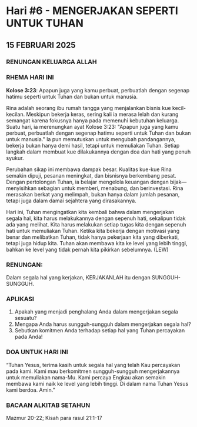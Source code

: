 # Hari #6 - MENGERJAKAN SEPERTI UNTUK TUHAN

## 15 FEBRUARI 2025

### RENUNGAN KELUARGA ALLAH

### RHEMA HARI INI

**Kolose 3:23**: Apapun juga yang kamu perbuat, perbuatlah dengan segenap hatimu seperti untuk Tuhan dan bukan untuk manusia.

Rina adalah seorang ibu rumah tangga yang menjalankan bisnis kue kecil-kecilan. Meskipun bekerja keras, sering kali ia merasa lelah dan kurang semangat karena fokusnya hanya pada memenuhi kebutuhan keluarga. Suatu hari, ia merenungkan ayat Kolose 3:23: "Apapun juga yang kamu perbuat, perbuatlah dengan segenap hatimu seperti untuk Tuhan dan bukan untuk manusia." Ia pun memutuskan untuk mengubah pandangannya, bekerja bukan hanya demi hasil, tetapi untuk memuliakan Tuhan. Setiap langkah dalam membuat kue dilakukannya dengan doa dan hati yang penuh syukur.

Perubahan sikap ini membawa dampak besar. Kualitas kue-kue Rina semakin dipuji, pesanan meningkat, dan bisnisnya berkembang pesat. Dengan pertolongan Tuhan, ia belajar mengelola keuangan dengan bijak—menyisihkan sebagian untuk memberi, menabung, dan berinvestasi. Rina merasakan berkat yang melimpah, bukan hanya dalam jumlah pesanan, tetapi juga dalam damai sejahtera yang dirasakannya.

Hari ini, Tuhan mengingatkan kita kembali bahwa dalam mengerjakan segala hal, kita harus melakukannya dengan sepenuh hati, sekalipun tidak ada yang melihat. Kita harus melakukan setiap tugas kita dengan sepenuh hati untuk memuliakan Tuhan. Ketika kita bekerja dengan motivasi yang benar dan melibatkan Tuhan, tidak hanya pekerjaan kita yang diberkati, tetapi juga hidup kita. Tuhan akan membawa kita ke level yang lebih tinggi, bahkan ke level yang tidak pernah kita pikirkan sebelumnya. (LEW)

### RENUNGAN:

Dalam segala hal yang kerjakan, KERJAKANLAH itu dengan SUNGGUH-SUNGGUH.

### APLIKASI

1. Apakah yang menjadi penghalang Anda dalam mengerjakan segala sesuatu?
2. Mengapa Anda harus sungguh-sungguh dalam mengerjakan segala hal?
3. Sebutkan komitmen Anda terhadap setiap hal yang Tuhan percayakan pada Anda!

### DOA UNTUK HARI INI

“Tuhan Yesus, terima kasih untuk segala hal yang telah Kau percayakan pada kami. Kami mau berkomitmen sungguh-sungguh mengerjakannya untuk memuliakan nama-Mu. Kami percaya Engkau akan semakin membawa kami naik ke level yang lebih tinggi. Di dalam nama Tuhan Yesus kami berdoa. Amin.”

### BACAAN ALKITAB SETAHUN

Mazmur 20-22; Kisah para rasul 21:1-17
